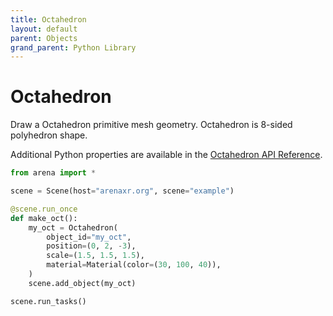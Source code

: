 ```yaml
---
title: Octahedron
layout: default
parent: Objects
grand_parent: Python Library
---
```


# Octahedron

Draw a Octahedron primitive mesh geometry. Octahedron is 8-sided polyhedron shape.

Additional Python properties are available in the [Octahedron API Reference](/content/python-api/objects/octahedron).

```python
from arena import *

scene = Scene(host="arenaxr.org", scene="example")

@scene.run_once
def make_oct():
    my_oct = Octahedron(
        object_id="my_oct",
        position=(0, 2, -3),
        scale=(1.5, 1.5, 1.5),
        material=Material(color=(30, 100, 40)),
    )
    scene.add_object(my_oct)

scene.run_tasks()
```
